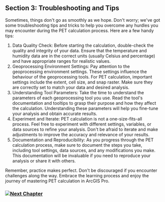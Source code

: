 ## Section 3: Troubleshooting and Tips

Sometimes, things don't go as smoothly as we hope. Don't worry; we've got some troubleshooting tips and tricks to help you overcome any hurdles you may encounter during the PET calculation process. Here are a few handy tips:

1. Data Quality Check: Before starting the calculation, double-check the quality and integrity of your data. Ensure that the temperature and humidity data are in the correct units (usually Celsius and percentage) and have appropriate ranges for realistic values.
2. Geoprocessing Environment Settings: Pay attention to the geoprocessing environment settings. These settings influence the behaviour of the geoprocessing tools. For PET calculation, important settings include the extent, cell size, and snap raster. Make sure they are correctly set to match your data and desired analysis.
3. Understanding Tool Parameters: Take the time to understand the parameters of each geoprocessing tool you use. Read the tool's documentation and tooltips to grasp their purpose and how they affect the calculation. Understanding these parameters will help you fine-tune your analysis and obtain accurate results.
4. Experiment and Iterate: PET calculation is not a one-size-fits-all process. Feel free to experiment with different settings, variables, or data sources to refine your analysis. Don't be afraid to iterate and make adjustments to improve the accuracy and relevance of your results.
5. Documentation and Reproducibility: As you progress through the PET calculation process, make sure to document the steps you take, including tool settings, data sources, and any modifications you make. This documentation will be invaluable if you need to reproduce your analysis or share it with others.

Remember, practice makes perfect. Don't be discouraged if you encounter challenges along the way. Embrace the learning process and enjoy the journey of mastering PET calculation in ArcGIS Pro.

### [![Next Chapter]](/Chapter%204%20Moving%20to%20Online/Section%201.md)

<!---------------------------------------------------------------------------->

[Next Chapter]: https://img.shields.io/badge/Next_Chapter-37a779?style=for-the-badge
